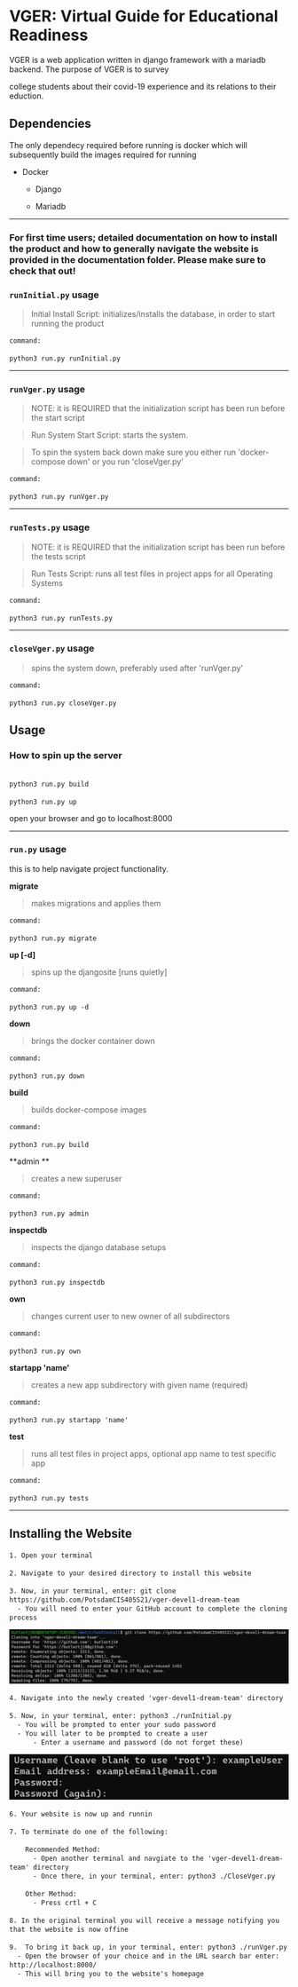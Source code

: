 
# VGER: Virtual Guide for Educational Readiness

  

VGER is a web application written in django framework with a mariadb backend. The purpose of VGER is to survey

college students about their covid-19 experience and its relations to their eduction.

  

## Dependencies

The only dependecy required before running is docker which will subsequently build the images required for running

* Docker

    * Django

    * Mariadb

---

### For first time users; detailed documentation on how to install the product and how to generally navigate the website is provided in the documentation folder. Please make sure to check that out!

### ``runInitial.py`` usage
> Initial Install Script: initializes/installs the database, in order to start running the product

```shell
command: 

python3 run.py runInitial.py

```

---

### ``runVger.py`` usage
> NOTE: it is REQUIRED that the initialization script has been run before the start script

> Run System Start Script: starts the system. 

> To spin the system back down make sure you either run 'docker-compose down' or you run 'closeVger.py'

```shell
command: 

python3 run.py runVger.py

```

---

### ``runTests.py`` usage
> NOTE: it is REQUIRED that the initialization script has been run before the tests script

> Run Tests Script: runs all test files in project apps for all Operating Systems

```shell
command: 

python3 run.py runTests.py

```

---

### ``closeVger.py`` usage
> spins the system down, preferably used after 'runVger.py'

```shell
command: 

python3 run.py closeVger.py

```

## Usage

  
  
### How to spin up the server

```shell

python3 run.py build

python3 run.py up

```

open your browser and go to localhost:8000

  

---

### ``run.py`` usage

this is to help navigate project functionality.

  **migrate**   
> makes migrations and applies them

```shell
command: 

python3 run.py migrate

```
  
**up [-d]**   
> spins up the djangosite [runs quietly]

```shell
command: 

python3 run.py up -d

```
**down** 
> brings the docker container down

```shell
command: 

python3 run.py down

```

**build** 
> builds docker-compose images

```shell
command: 

python3 run.py build

```

**admin ** 
> creates a new superuser

```shell
command: 

python3 run.py admin

```

**inspectdb** 
> inspects the django database setups

```shell
command: 

python3 run.py inspectdb

```

**own** 
> changes current user to new owner of all subdirectors

```shell
command: 

python3 run.py own

```

**startapp 'name'** 
> creates a new app subdirectory with given name (required)

```shell
command: 

python3 run.py startapp 'name'

```

**test** 
> runs all test files in project apps, optional app name to test specific app

```shell
command: 

python3 run.py tests

```

---

## Installing the Website

    1. Open your terminal
   
    2. Navigate to your desired directory to install this website
   
    3. Now, in your terminal, enter: git clone https://github.com/PotsdamCIS405S21/vger-devel1-dream-team
      - You will need to enter your GitHub account to complete the cloning process
  
![GitHub](documentation/screenshots/github.png)

    4. Navigate into the newly created 'vger-devel1-dream-team' directory
   
    5. Now, in your terminal, enter: python3 ./runInitial.py
      - You will be prompted to enter your sudo password 
      - You will later to be prompted to create a user
          - Enter a username and password (do not forget these)
  
![CreateUser](documentation/screenshots/user.png)

    6. Your website is now up and runnin
   
    7. To terminate do one of the following:
        
        Recommended Method: 
          - Open another terminal and navgiate to the 'vger-devel1-dream-team' directory
          - Once there, in your terminal, enter: python3 ./CloseVger.py

        Other Method:
          - Press crtl + C

    8. In the original terminal you will receive a message notifying you that the website is now offine
   
    9.  To bring it back up, in your terminal, enter: python3 ./runVger.py 
      - Open the browser of your choice and in the URL search bar enter: http://localhost:8000/
      - This will bring you to the website's homepage
